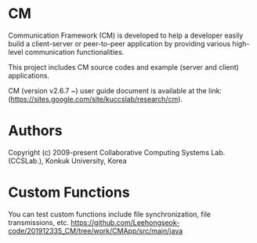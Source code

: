 # CM
Communication Framework (CM) is developed to help a developer easily build a client-server or peer-to-peer application by providing various high-level communication functionalities.

This project includes CM source codes and example (server and client) applications.

CM (version v2.6.7 ~) user guide document is available at the link: (https://sites.google.com/site/kuccslab/research/cm).

# Authors
Copyright (c) 2009-present Collaborative Computing Systems Lab. (CCSLab.), Konkuk University, Korea

# Custom Functions
You can test custom functions include file synchronization, file transmissions, etc.
https://github.com/Leehongseok-code/201912335_CM/tree/work/CMApp/src/main/java
